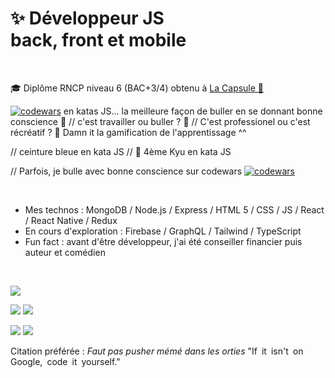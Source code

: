  # ✨ Développeur JS <br/> back, front et mobile  
 
 <br/>

🎓 Diplôme RNCP niveau 6 (BAC+3/4) obtenu à [La Capsule 🚀](https://www.lacapsule.academy)  

[![codewars](https://www.codewars.com/users/Maxime%20Verdy/badges/micro)](https://www.codewars.com/users/Maxime%20Verdy) en katas JS... la meilleure façon de buller en se donnant bonne conscience 🤗 // c'est travailler ou buller ? 🤔 // C'est professionel ou c'est récréatif ? 🤔 Damn it la gamification de l'apprentissage ^^ 

// ceinture bleue en kata JS // 🥋 4ème Kyu en kata JS

// Parfois, je bulle avec bonne conscience sur codewars [![codewars](https://www.codewars.com/users/Maxime%20Verdy/badges/micro)](https://www.codewars.com/users/Maxime%20Verdy)

 <br/>
    
- Mes technos : MongoDB / Node.js / Express / HTML 5 / CSS / JS / React / React Native / Redux
- En cours d'exploration : Firebase / GraphQL / Tailwind / TypeScript
- Fun fact : avant d'être développeur, j'ai été conseiller financier puis auteur et comédien
<br/>

![](https://github-profile-summary-cards.vercel.app/api/cards/profile-details?username=MaximeVerdy&theme=nord_bright)

![](https://github-profile-summary-cards.vercel.app/api/cards/repos-per-language?username=MaximeVerdy&theme=nord_bright)    ![](https://github-profile-summary-cards.vercel.app/api/cards/most-commit-language?username=MaximeVerdy&theme=nord_bright)

![](https://github-profile-summary-cards.vercel.app/api/cards/stats?username=MaximeVerdy&theme=nord_bright) ![](https://github-profile-summary-cards.vercel.app/api/cards/productive-time?username=MaximeVerdy&theme=nord_bright)


Citation préférée : *Faut pas pusher mémé dans les orties* "If it isn't on Google, code it yourself." 
